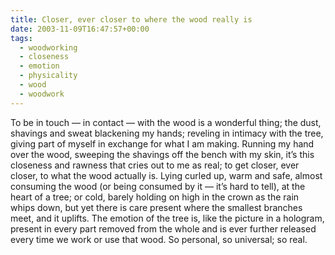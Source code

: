 ```yaml
---
title: Closer, ever closer to where the wood really is
date: 2003-11-09T16:47:57+00:00
tags:
  - woodworking
  - closeness
  - emotion
  - physicality
  - wood
  - woodwork
---
```

To be in touch — in contact — with the wood is a wonderful thing;
the dust, shavings and sweat blackening my hands;
reveling in intimacy with the tree, giving part of myself in exchange for what I am making.
Running my hand over the wood, sweeping the shavings off the bench with my skin,
it’s this closeness and rawness that cries out to me as real; to get closer, ever closer,
to what the wood actually is. Lying curled up, warm and safe, almost consuming the wood
(or being consumed by it — it’s hard to tell), at the heart of a tree;
or cold, barely holding on high in the crown as the rain whips down,
but yet there is care present where the smallest branches meet, and it uplifts.
The emotion of the tree is, like the picture in a hologram, present in every part removed from the whole
and is ever further released every time we work or use that wood. So personal, so universal; so real.

